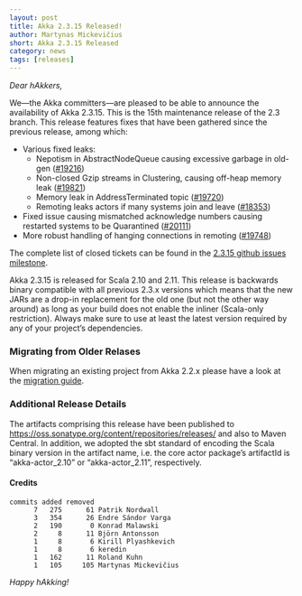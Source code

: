 ```yaml
---
layout: post
title: Akka 2.3.15 Released!
author: Martynas Mickevičius
short: Akka 2.3.15 Released
category: news
tags: [releases]
---
```


*Dear hAkkers,*

We—the Akka committers—are pleased to be able to announce the availability of Akka 2.3.15.
This is the 15th maintenance release of the 2.3 branch.
This release features fixes that have been gathered since the previous release, among which:

- Various fixed leaks:
  - Nepotism in AbstractNodeQueue causing excessive garbage in old-gen ([#19216](https://github.com/akka/akka/issues/19216))
  - Non-closed Gzip streams in Clustering, causing off-heap memory leak ([#19821](https://github.com/akka/akka/pull/19821))
  - Memory leak in AddressTerminated topic ([#19720](https://github.com/akka/akka/pull/19720))
  - Remoting leaks actors if many systems join and leave ([#18353](https://github.com/akka/akka/issues/18353))
- Fixed issue causing mismatched acknowledge numbers causing restarted systems to be Quarantined ([#20111](https://github.com/akka/akka/pull/20111))
- More robust handling of hanging connections in remoting ([#19748](https://github.com/akka/akka/issues/19748))

The complete list of closed tickets can be found in the [2.3.15 github issues milestone](https://github.com/akka/akka/issues?q=milestone%3A2.3.15).

Akka 2.3.15 is released for Scala 2.10 and 2.11. This release is backwards binary compatible with all previous 2.3.x versions which means that the new JARs are a drop-in replacement for the old one (but not the other way around) as long as your build does not enable the inliner (Scala-only restriction).
Always make sure to use at least the latest version required by any of your project’s dependencies.

### Migrating from Older Relases ###

When migrating an existing project from Akka 2.2.x please have a look at the [migration guide](http://doc.akka.io/docs/akka/2.3.15/project/migration-guide-2.2.x-2.3.x.html).

### Additional Release Details ###

The artifacts comprising this release have been published to https://oss.sonatype.org/content/repositories/releases/ and also to Maven Central. In addition, we adopted the sbt standard of encoding the Scala binary version in the artifact name, i.e. the core actor package’s artifactId is “akka-actor_2.10” or “akka-actor_2.11”, respectively.

#### Credits ####

    commits added removed
          7   275      61 Patrik Nordwall
          3   354      26 Endre Sándor Varga
          2   190       0 Konrad Malawski
          2     8      11 Björn Antonsson
          1     8       6 Kirill Plyashkevich
          1     8       6 keredin
          1   162      11 Roland Kuhn
          1   105     105 Martynas Mickevičius

*Happy hAkking!*
